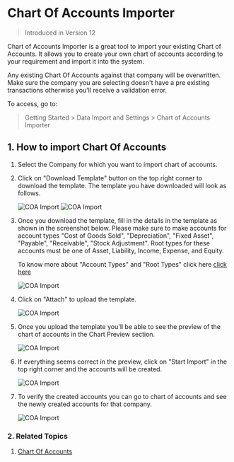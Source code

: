 <!--add breadcrumbs-->

# Chart Of Accounts Importer

>Introduced in Version 12

Chart of Accounts Importer is a great tool to import your existing Chart of Accounts. It allows you to create your own chart of accounts according to your requirement and import it into the system.

Any existing Chart Of Accounts against that company will be overwritten. Make sure the company you are selecting doesn't have a pre existing transactions otherwise you'll receive a validation error.

To access, go to:
> Getting Started > Data Import and Settings > Chart of Accounts Importer

## 1. How to import Chart Of Accounts

1. Select the Company for which you want to import chart of accounts.

1. Click on "Download Template" button on the top right corner to download the template. The template you have downloaded will look as follows.

    <img class="screenshot" alt="COA Import" src="{{docs_base_url}}/assets/img/setup/coa-template-download.png">

    <img class="screenshot" alt="COA Import" src="{{docs_base_url}}/assets/img/setup/coa-template.png">

1. Once you download the template, fill in the details in the template as shown in the screenshot below. Please make sure to make accounts for account types "Cost of Goods Sold", "Depreciation", "Fixed Asset", "Payable", "Receivable", "Stock Adjustment". Root types for these accounts must be one of Asset, Liability, Income, Expense, and Equity.

    To know more about "Account Types" and "Root Types" click here <a href="/docs/user/manual/en/accounts/chart-of-accounts">click here</a>

    <img class="screenshot" alt="COA Import" src="{{docs_base_url}}/assets/img/setup/coa-template-1.png">

1. Click on "Attach" to upload the template.

    <img class="screenshot" alt="COA Import" src="{{docs_base_url}}/assets/img/setup/coa-attach.png">

1. Once you upload the template you'll be able to see the preview of the chart of accounts in the Chart Preview section.

    <img class="screenshot" alt="COA Import" src="{{docs_base_url}}/assets/img/setup/coa-preview.png">

1. If everything seems correct in the preview, click on "Start Import" in the top right corner and the accounts will be created.

    <img class="screenshot" alt="COA Import" src="{{docs_base_url}}/assets/img/setup/coa-start-import.png">

1. To verify the created accounts you can go to chart of accounts and see the newly created accounts for that company.

    <img class="screenshot" alt="COA Import" src="{{docs_base_url}}/assets/img/setup/coa-import.png">

### 2. Related Topics
1. [Chart Of Accounts](/docs/user/manual/en/accounts/chart-of-accounts)

